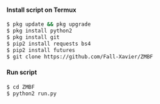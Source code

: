 #### Install script on Termux
```bash
$ pkg update && pkg upgrade
$ pkg install python2
$ pkg install git
$ pip2 install requests bs4
$ pip2 install futures
$ git clone https://github.com/Fall-Xavier/ZMBF
```
#### Run script
```bash
$ cd ZMBF
$ python2 run.py
```
